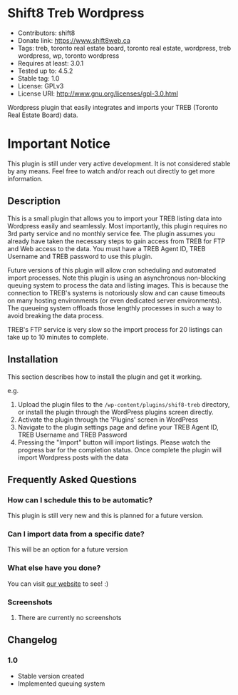 # Shift8 Treb Wordpress
* Contributors: shift8
* Donate link: https://www.shift8web.ca
* Tags: treb, toronto real estate board, toronto real estate, wordpress, treb wordpress, wp, toronto wordpress
* Requires at least: 3.0.1
* Tested up to: 4.5.2
* Stable tag: 1.0
* License: GPLv3
* License URI: http://www.gnu.org/licenses/gpl-3.0.html

Wordpress plugin that easily integrates and imports your TREB (Toronto Real Estate Board) data.

# Important Notice

This plugin is still under very active development. It is not considered stable by any means. Feel free to watch and/or reach out directly to get more information.

## Description 

This is a small plugin that allows you to import your TREB listing data into Wordpress easily and seamlessly. Most importantly, this plugin requires no 3rd party service and no monthly service fee. The plugin assumes you already have taken the necessary steps to gain access from TREB for FTP and Web access to the data. You must have a TREB Agent ID, TREB Username and TREB password to use this plugin. 

Future versions of this plugin will allow cron scheduling and automated import processes. Note this plugin is using an asynchronous non-blocking queuing system to process the data and listing images. This is because the connection to TREB's systems is notoriously slow and can cause timeouts on many hosting environments (or even dedicated server environments). The queueing system offloads those lengthly processes in such a way to avoid breaking the data process. 

TREB's FTP service is very slow so the import process for 20 listings can take up to 10 minutes to complete.

## Installation 

This section describes how to install the plugin and get it working.

e.g.

1. Upload the plugin files to the `/wp-content/plugins/shif8-treb` directory, or install the plugin through the WordPress plugins screen directly.
2. Activate the plugin through the 'Plugins' screen in WordPress
3. Navigate to the plugin settings page and define your TREB Agent ID, TREB Username and TREB Password
4. Pressing the "Import" button will import listings. Please watch the progress bar for the completion status. Once complete the plugin will import Wordpress posts with the data


## Frequently Asked Questions 

### How can I schedule this to be automatic?

This plugin is still very new and this is planned for a future version.

### Can I import data from a specific date?

This will be an option for a future version

### What else have you done?

You can visit [our website](https://www.shift8web.ca "Toronto Web Design") to see! :)

### Screenshots 

1. There are currently no screenshots

## Changelog 

### 1.0 
* Stable version created
* Implemented queuing system


